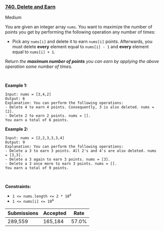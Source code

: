 ### [740. Delete and Earn](https://leetcode.com/problems/delete-and-earn/)

Medium

You are given an integer array `` nums ``. You want to maximize the number of points you get by performing the following operation any number of times:

*   Pick any `` nums[i] `` and delete it to earn `` nums[i] `` points. Afterwards, you must delete __every__ element equal to `` nums[i] - 1 `` and __every__ element equal to `` nums[i] + 1 ``.

Return _the __maximum number of points__ you can earn by applying the above operation some number of times_.

 

__Example 1:__

```
Input: nums = [3,4,2]
Output: 6
Explanation: You can perform the following operations:
- Delete 4 to earn 4 points. Consequently, 3 is also deleted. nums = [2].
- Delete 2 to earn 2 points. nums = [].
You earn a total of 6 points.
```

__Example 2:__

```
Input: nums = [2,2,3,3,3,4]
Output: 9
Explanation: You can perform the following operations:
- Delete a 3 to earn 3 points. All 2's and 4's are also deleted. nums = [3,3].
- Delete a 3 again to earn 3 points. nums = [3].
- Delete a 3 once more to earn 3 points. nums = [].
You earn a total of 9 points.
```

 

__Constraints:__

*   <code>1 <= nums.length <= 2 * 10<sup>4</sup></code>
*   <code>1 <= nums[i] <= 10<sup>4</sup></code>

| Submissions    | Accepted     | Rate   |
| -------------- | ------------ | ------ |
| 289,559 | 165,184 | 57.0% |